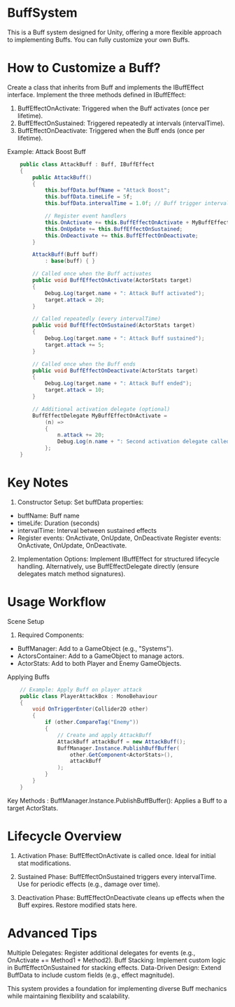 # BuffSystem
This is a Buff system designed for Unity, offering a more flexible approach to implementing Buffs.
You can fully customize your own Buffs.

# How to Customize a Buff?
Create a class that inherits from Buff and implements the IBuffEffect interface.
Implement the three methods defined in IBuffEffect:
1. BuffEffectOnActivate: Triggered when the Buff activates (once per lifetime).
2. BuffEffectOnSustained: Triggered repeatedly at intervals (intervalTime).
3. BuffEffectOnDeactivate: Triggered when the Buff ends (once per lifetime).

Example: Attack Boost Buff
```csharp
	public class AttackBuff : Buff, IBuffEffect  
    {  
        public AttackBuff()  
        {  
            this.buffData.buffName = "Attack Boost";  
            this.buffData.timeLife = 5f;  
            this.buffData.intervalTime = 1.0f; // Buff trigger interval  

            // Register event handlers  
            this.OnActivate += this.BuffEffectOnActivate + MyBuffEffectOnActivate;  
            this.OnUpdate += this.BuffEffectOnSustained;  
            this.OnDeactivate += this.BuffEffectOnDeactivate;  
        }  

        AttackBuff(Buff buff)  
            : base(buff) { }  

        // Called once when the Buff activates  
        public void BuffEffectOnActivate(ActorStats target)  
        {  
            Debug.Log(target.name + ": Attack Buff activated");  
            target.attack = 20;  
        }  

        // Called repeatedly (every intervalTime)  
        public void BuffEffectOnSustained(ActorStats target)  
        {  
            Debug.Log(target.name + ": Attack Buff sustained");  
            target.attack += 5;  
        }  

        // Called once when the Buff ends  
        public void BuffEffectOnDeactivate(ActorStats target)  
        {  
            Debug.Log(target.name + ": Attack Buff ended");  
            target.attack = 10;  
        }  

        // Additional activation delegate (optional)  
        BuffEffectDelegate MyBuffEffectOnActivate =  
            (n) =>  
            {  
                n.attack += 20;  
                Debug.Log(n.name + ": Second activation delegate called");  
            };  
    }  
```

# Key Notes                                                                                   
1. Constructor Setup:Set buffData properties:
- buffName: Buff name
- timeLife: Duration (seconds)
- intervalTime: Interval between sustained effects
- Register events: OnActivate, OnUpdate, OnDeactivate
Register events: OnActivate, OnUpdate, OnDeactivate.

2. Implementation Options:
Implement IBuffEffect for structured lifecycle handling.
Alternatively, use BuffEffectDelegate directly (ensure delegates match method signatures).

# Usage Workflow
Scene Setup
1. Required Components:
- BuffManager: Add to a GameObject (e.g., "Systems").
- ActorsContainer: Add to a GameObject to manage actors.
- ActorStats: Add to both Player and Enemy GameObjects.

Applying Buffs
```csharp
    // Example: Apply Buff on player attack  
    public class PlayerAttackBox : MonoBehaviour  
    {  
        void OnTriggerEnter(Collider2D other)  
        {  
            if (other.CompareTag("Enemy"))  
            {  
                // Create and apply AttackBuff  
                AttackBuff attackBuff = new AttackBuff();  
                BuffManager.Instance.PublishBuffBuffer(  
                    other.GetComponent<ActorStats>(),  
                    attackBuff  
                );  
            }  
        }  
    }  
```
Key Methods : BuffManager.Instance.PublishBuffBuffer(): Applies a Buff to a target ActorStats.

# Lifecycle Overview
1. Activation Phase:
BuffEffectOnActivate is called once.
Ideal for initial stat modifications.

2. Sustained Phase:
BuffEffectOnSustained triggers every intervalTime.
Use for periodic effects (e.g., damage over time).

3. Deactivation Phase:
BuffEffectOnDeactivate cleans up effects when the Buff expires.
Restore modified stats here.

# Advanced Tips
Multiple Delegates: Register additional delegates for events (e.g., OnActivate += Method1 + Method2).
Buff Stacking: Implement custom logic in BuffEffectOnSustained for stacking effects.
Data-Driven Design: Extend BuffData to include custom fields (e.g., effect magnitude).

This system provides a foundation for implementing diverse Buff mechanics while maintaining flexibility and scalability.